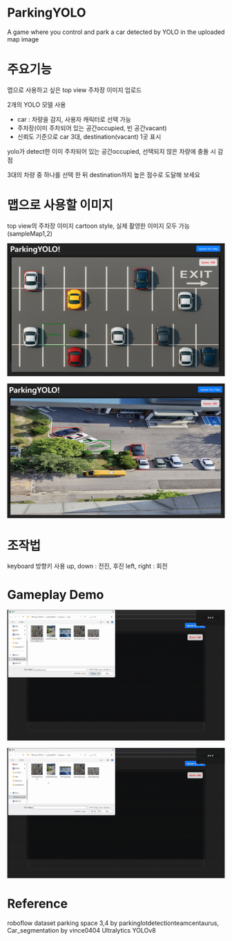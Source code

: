 # ParkingYOLO
A game where you control and park a car detected by YOLO in the uploaded map image

# 주요기능
맵으로 사용하고 싶은 top view 주차장 이미지 업로드

2개의 YOLO 모델 사용
- car : 차량을 감지, 사용자 캐릭터로 선택 가능
- 주차장(이미 주차되어 있는 공간occupied, 빈 공간vacant)
- 신뢰도 기준으로 car 3대, destination(vacant) 1곳 표시

yolo가 detect한 이미 주차되어 있는 공간occupied, 선택되지 않은 차량에 충돌 시 감점

3대의 차량 중 하나를 선택 한 뒤 destination까지 높은 점수로 도달해 보세요

# 맵으로 사용할 이미지
top view의 주차장 이미지
cartoon style, 실제 촬영한 이미지 모두 가능(sampleMap1,2)

![demo](./playDemo/start1.png)

![demo](./playDemo/start2.png)

# 조작법
keyboard 방향키 사용
up, down : 전진, 후진
left, right : 회전

# Gameplay Demo
![playDemo](./playDemo/playSample1_1.gif)

![playDemo](./playDemo/playSample2_1.gif)

# Reference
roboflow dataset parking space 3,4 by parkinglotdetectionteamcentaurus, Car_segmentation by vince0404
Ultralytics YOLOv8
